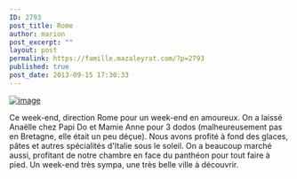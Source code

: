 ```yaml
---
ID: 2793
post_title: Rome
author: marion
post_excerpt: ""
layout: post
permalink: https://famille.mazaleyrat.com/?p=2793
published: true
post_date: 2013-09-15 17:30:33
---
```

<a href="http://famille.mazaleyrat.com/wp-content/uploads/2013/09/wpid-PANO_20130914_155055.jpg"><img title="PANO_20130914_155055.jpg" class="alignnone size-full" alt="image" src="http://famille.mazaleyrat.com/wp-content/uploads/2013/09/wpid-PANO_20130914_155055.jpg" /></a>





Ce week-end, direction Rome pour un week-end en amoureux. On a laissé Anaëlle chez Papi Do et Mamie Anne pour 3 dodos (malheureusement pas en Bretagne, elle était un peu déçue). 
Nous avons profité à fond des glaces, pâtes et autres spécialités d'Italie sous le soleil. On a beaucoup marché aussi, profitant de notre chambre en face du panthéon pour tout faire à pied. 
Un week-end très sympa, une très belle ville à découvrir.